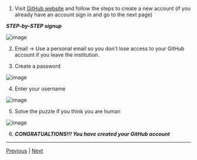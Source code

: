 1. Visit [GitHub website](https://github.com/signup?ref_cta=Sign+up&ref_loc=header+logged+out&ref_page=%2F&source=header-home) and follow the steps to create a new account (if you already have an account sign in and go to the next page)

***STEP-by-STEP signup***

![image](https://user-images.githubusercontent.com/54061949/216989508-c3816ded-3240-432e-b787-8049e8ffaddc.png)


2. Email -> Use a personal email so you don't lose access to your GitHub account if you leave the institution.

3. Create a password

![image](https://user-images.githubusercontent.com/54061949/216991588-70e2765f-4f97-4717-ba4e-a6d0b9ab9be8.png)

4. Enter your username 

![image](https://user-images.githubusercontent.com/54061949/216991781-6c73523d-883e-41be-b6ca-9a2bd8244347.png)

5. Solve the puzzle if you think you are human

![image](https://user-images.githubusercontent.com/54061949/216991977-a3abce3a-9a06-49cc-b419-e9e060c0992a.png)


6. ***CONGRATUALTIONS!!! You have created your GitHub account*** 
***

[Previous](./README.md) | [Next](./fork.md)

